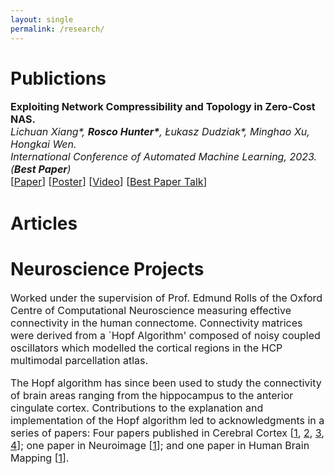 ```yaml
---
layout: single
permalink: /research/
---
```

<h1>Publictions</h1>
<p style="font-size: 16px;"><b>Exploiting Network Compressibility and Topology in Zero-Cost NAS.</b><br>
<em>Lichuan Xiang*, <b>Rosco Hunter*</b>, Łukasz Dudziak*, Minghao Xu, Hongkai Wen.</em><br>
<em>International Conference of Automated Machine Learning, 2023. (<b>Best Paper</b>)</em><br>
[<a href="../Paper.pdf">Paper</a>]  [<a href="../AutoML_Poster.pdf">Poster</a>]  [<a href="https://www.youtube.com/watch?v=bypTOrUDlnU">Video</a>] [<a href="https://www.youtube.com/watch?v=y-skTMWiZS0">Best Paper Talk</a>] 
</p>

<h1>Articles</h1>

<!--
<a href="/article2/" style="text-decoration: none;">
  <div style="display: flex; border: 3px solid #ccc; padding: 10px; margin: 10px;">
    <img src="/art2_4.webp" alt="Img1" style="max-width: 100px; margin-right: 10px;">
    <div>
      <b>LLMs — Pure Reason Without The Critique</b><br>
      <p style="font-size: 16px;">Introduction. When at their best, democracies are able to transform diverse beliefs into effective real-world policies. This ideal is achievable when citizens are well-informed, engaged, and open [1]. However, these favourable democratic conditions are increasingly undermined ...
    </div>
  </div>
</a>
-->

<!--
<a href="/article1/" style="text-decoration: none;">
  <div style="display: flex; border: 3px solid #ccc; padding: 10px; margin: 10px;">
    <img src="/art1.webp" alt="Img1" style="max-width: 100px; margin-right: 10px;">
    <div>
      <b>Augmented Assembly: AI’s Role in Democratising Democracy</b><br>
      <p style="font-size: 16px;">Introduction. When at their best, democracies are able to transform diverse beliefs into effective real-world policies. This ideal is achievable when citizens are well-informed, engaged, and open [1]. However, these favourable democratic conditions are increasingly undermined ...
    </div>
  </div>
</a>
-->

<!--
<a href="/article3/" style="text-decoration: none;">
  <div style="display: flex; border: 3px solid #ccc; padding: 10px; margin: 10px;">
    <img src="/art3.webp" alt="Img1" style="max-width: 100px; margin-right: 10px;">
    <div>
      <b>Automating Intelligence: How AutoML Brings Precision to AI Development</b><br>
      <p style="font-size: 16px;">Introduction. When at their best, democracies are able to transform diverse beliefs into effective real-world policies. This ideal is achievable when citizens are well-informed, engaged, and open [1]. However, these favourable democratic conditions are increasingly undermined ...
    </div>
  </div>
</a>
-->

<!--
<a href="/article4/" style="text-decoration: none;">
  <div style="display: flex; border: 3px solid #ccc; padding: 10px; margin: 10px;">
    <img src="/art4_3.webp" alt="Img1" style="max-width: 100px; margin-right: 10px;">
    <div>
      <b>The Bostrom Buckle: Visualising the Vulnerable World Hypothesis</b><br>
      <p style="font-size: 16px;">Introduction. When at their best, democracies are able to transform diverse beliefs into effective real-world policies. This ideal is achievable when citizens are well-informed, engaged, and open [1]. However, these favourable democratic conditions are increasingly undermined ...
    </div>
  </div>
</a>
-->

<h1>Neuroscience Projects</h1>
<p style="font-size: 16px;">Worked under the supervision of Prof. Edmund Rolls of the Oxford Centre of Computational Neuroscience measuring effective connectivity in the human connectome. Connectivity matrices were derived from a `Hopf Algorithm' composed of noisy coupled oscillators which modelled the cortical regions in the HCP multimodal parcellation atlas.</p>

<p style="font-size: 16px;">The Hopf algorithm has since been used to study the connectivity of brain areas ranging from the hippocampus to the anterior cingulate cortex. Contributions to the explanation and implementation of the Hopf algorithm led to acknowledgments in a series of papers: Four papers published in Cerebral Cortex [<a href="https://www.oxcns.org/papers/647%20Rolls%20et%20al%202022%20Effective%20connectivity%20of%20the%20human%20hippocampus%20memory%20system.pdf">1</a>, <a href="https://www.oxcns.org/papers/660%20Rolls%20et%20al%202023%20Prefrontal%20and%20somatosensory%20cortex%20connectivity%20in%20humans.pdf"> 2</a>, <a href="https://www.oxcns.org/papers/655%20Rolls%20et%20al%202023%20Human%20posterior%20parietal%20cortex.pdf"> 3</a>,<a href="https://www.oxcns.org/papers/649%20Rolls%20et%20al%202023%20Human%20orbitofrontal%20cortex,%20vmPFC,%20and%20anterior%20cingulate%20cortex%20effective%20connectome.pdf"> 4</a>]; one paper in Neuroimage [<a href="https://www.oxcns.org/papers/654%20Rolls%20et%20al%202022%20Language%20Connectome.pdf">1</a>]; and one paper in Human Brain Mapping [<a href="https://www.oxcns.org/papers/661%20Rolls%20Wirth%20et%20al%202023%20Posterior%20cingulate%20connectome,%20memory,%20and%20navigation.pdf">1</a>].</p>



